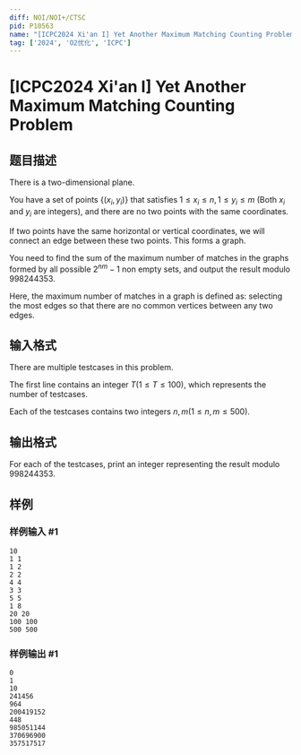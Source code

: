 ```yaml
---
diff: NOI/NOI+/CTSC
pid: P10563
name: "[ICPC2024 Xi'an I] Yet Another Maximum Matching Counting Problem"
tag: ['2024', 'O2优化', 'ICPC']
---
```

# [ICPC2024 Xi'an I] Yet Another Maximum Matching Counting Problem
## 题目描述

There is a two-dimensional plane.
    
    
    
You have a set of points $\{(x_i,y_i)\}$ that satisfies $1\le x_i\le n, 1\le y_i\le m$ (Both $x_i$ and $y_i$ are integers), and there are no two points with the same coordinates.
    
    
    
If two points have the same horizontal or vertical coordinates, we will connect an edge between these two points. This forms a graph.
    
    
    
You need to find the sum of the maximum number of matches in the graphs formed by all possible $2^{nm}-1$ non empty sets, and output the result modulo $998244353$.
    
    
    
Here, the maximum number of matches in a graph is defined as: selecting the most edges so that there are no common vertices between any two edges.
## 输入格式


There are multiple testcases in this problem.
    
    
    
The first line contains an integer $T(1\le T\le 100)$, which represents the number of testcases.
    
    
    
Each of the testcases contains two integers $n,m(1\leq n,m\leq 500)$.
## 输出格式

 
For each of the testcases, print an integer representing the result modulo $998244353$.
    
## 样例

### 样例输入 #1
```
10
1 1
1 2
2 2
4 4
3 3
5 5
1 8
20 20
100 100
500 500
```
### 样例输出 #1
```
0
1
10
241456
964
200419152
448
985051144
370696900
357517517
```
